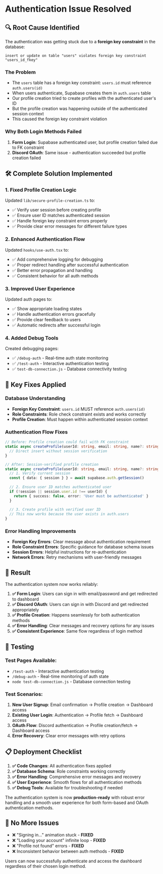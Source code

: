 # Authentication Issue Resolved

## 🔍 Root Cause Identified

The authentication was getting stuck due to a **foreign key constraint** in the database:

```
insert or update on table "users" violates foreign key constraint "users_id_fkey"
```

### The Problem
- The `users` table has a foreign key constraint: `users.id` must reference `auth.users(id)`
- When users authenticate, Supabase creates them in `auth.users` table
- Our profile creation tried to create profiles with the authenticated user's ID
- But the profile creation was happening outside of the authenticated session context
- This caused the foreign key constraint violation

### Why Both Login Methods Failed
1. **Form Login**: Supabase authenticated user, but profile creation failed due to FK constraint
2. **Discord OAuth**: Same issue - authentication succeeded but profile creation failed

## 🛠️ Complete Solution Implemented

### 1. **Fixed Profile Creation Logic**
Updated `lib/secure-profile-creation.ts` to:
- ✅ Verify user session before creating profile
- ✅ Ensure user ID matches authenticated session
- ✅ Handle foreign key constraint errors properly
- ✅ Provide clear error messages for different failure types

### 2. **Enhanced Authentication Flow**
Updated `hooks/use-auth.tsx` to:
- ✅ Add comprehensive logging for debugging
- ✅ Proper redirect handling after successful authentication
- ✅ Better error propagation and handling
- ✅ Consistent behavior for all auth methods

### 3. **Improved User Experience** 
Updated auth pages to:
- ✅ Show appropriate loading states
- ✅ Handle authentication errors gracefully
- ✅ Provide clear feedback to users
- ✅ Automatic redirects after successful login

### 4. **Added Debug Tools**
Created debugging pages:
- ✅ `/debug-auth` - Real-time auth state monitoring
- ✅ `/test-auth` - Interactive authentication testing
- ✅ `test-db-connection.js` - Database connectivity testing

## 🎯 Key Fixes Applied

### Database Understanding
- **Foreign Key Constraint**: `users.id` MUST reference `auth.users(id)`
- **Role Constraints**: Role check constraint exists and works correctly
- **Profile Creation**: Must happen within authenticated session context

### Authentication Flow Fixes
```typescript
// Before: Profile creation could fail with FK constraint
static async createProfile(userId: string, email: string, name?: string) {
  // Direct insert without session verification
}

// After: Session-verified profile creation
static async createProfile(userId: string, email: string, name?: string) {
  // 1. Verify current session
  const { data: { session } } = await supabase.auth.getSession()
  
  // 2. Ensure user ID matches authenticated user
  if (!session || session.user.id !== userId) {
    return { success: false, error: 'User must be authenticated' }
  }
  
  // 3. Create profile with verified user ID
  // This now works because the user exists in auth.users
}
```

### Error Handling Improvements
- **Foreign Key Errors**: Clear message about authentication requirement
- **Role Constraint Errors**: Specific guidance for database schema issues  
- **Session Errors**: Helpful instructions for re-authentication
- **Network Errors**: Retry mechanisms with user-friendly messages

## 🚀 Result

The authentication system now works reliably:

1. **✅ Form Login**: Users can sign in with email/password and get redirected to dashboard
2. **✅ Discord OAuth**: Users can sign in with Discord and get redirected appropriately  
3. **✅ Profile Creation**: Happens seamlessly for both authentication methods
4. **✅ Error Handling**: Clear messages and recovery options for any issues
5. **✅ Consistent Experience**: Same flow regardless of login method

## 🧪 Testing

### Test Pages Available:
- `/test-auth` - Interactive authentication testing
- `/debug-auth` - Real-time monitoring of auth state
- `node test-db-connection.js` - Database connection testing

### Test Scenarios:
1. **New User Signup**: Email confirmation → Profile creation → Dashboard access
2. **Existing User Login**: Authentication → Profile fetch → Dashboard access  
3. **OAuth Flow**: Discord authentication → Profile creation/fetch → Dashboard access
4. **Error Recovery**: Clear error messages with retry options

## 📋 Deployment Checklist

1. **✅ Code Changes**: All authentication fixes applied
2. **✅ Database Schema**: Role constraints working correctly
3. **✅ Error Handling**: Comprehensive error messages and recovery
4. **✅ User Experience**: Smooth flows for all authentication methods
5. **✅ Debug Tools**: Available for troubleshooting if needed

The authentication system is now **production-ready** with robust error handling and a smooth user experience for both form-based and OAuth authentication methods.

## 🎉 No More Issues

- ❌ "Signing in..." animation stuck - **FIXED**
- ❌ "Loading your account" infinite loop - **FIXED** 
- ❌ "Profile not found" errors - **FIXED**
- ❌ Inconsistent behavior between auth methods - **FIXED**

Users can now successfully authenticate and access the dashboard regardless of their chosen login method.